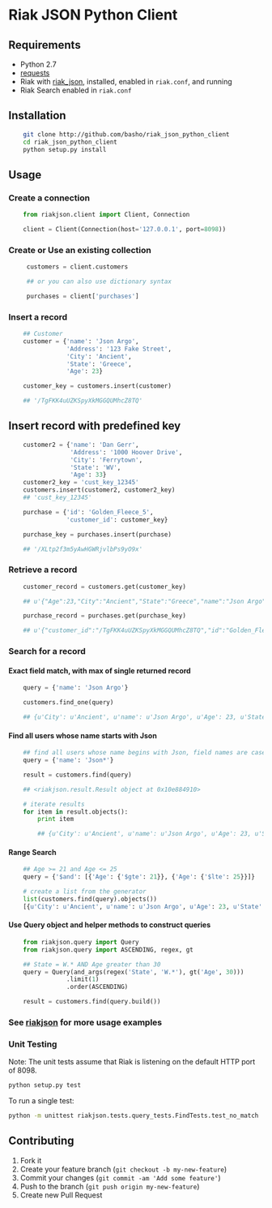 # Riak JSON Python Client

## Requirements

+ Python 2.7
+ [requests](http://www.python-requests.org/en/latest/user/install/)
+ Riak with [riak_json](https://github.com/basho-labs/riak_json), installed, enabled in ```riak.conf```, and running
+ Riak Search enabled in ```riak.conf```

## Installation
```bash
    git clone http://github.com/basho/riak_json_python_client
    cd riak_json_python_client
    python setup.py install
```

## Usage

### Create a connection
```python
    from riakjson.client import Client, Connection

    client = Client(Connection(host='127.0.0.1', port=8098))
```

### Create or Use an existing collection
```python
     customers = client.customers

     ## or you can also use dictionary syntax

     purchases = client['purchases']
```

### Insert a record
```python
    ## Customer
    customer = {'name': 'Json Argo',
                'Address': '123 Fake Street',
                'City': 'Ancient',
                'State': 'Greece',
                'Age': 23}

    customer_key = customers.insert(customer)

    ## '/TgFKK4uUZKSpyXkMGGQUMhcZ8TQ'
```

## Insert record with predefined key
```python
    customer2 = {'name': 'Dan Gerr',
                 'Address': '1000 Hoover Drive',
                 'City': 'Ferrytown',
                 'State': 'WV',
                 'Age': 33}
    customer2_key = 'cust_key_12345'
    customers.insert(customer2, customer2_key)
    ## 'cust_key_12345'

    purchase = {'id': 'Golden_Fleece_5',
                'customer_id': customer_key}

    purchase_key = purchases.insert(purchase)

    ## '/XLtp2f3m5yAwHGWRjvlbPs9yO9x'
```

### Retrieve a record
```python
    customer_record = customers.get(customer_key)

    ## u'{"Age":23,"City":"Ancient","State":"Greece","name":"Json Argo","Address":"123 Fake Street"}'

    purchase_record = purchases.get(purchase_key)

    ## u'{"customer_id":"/TgFKK4uUZKSpyXkMGGQUMhcZ8TQ","id":"Golden_Fleece_5"}'
```
### Search for a record

#### Exact field match, with max of single returned record
```python
    query = {'name': 'Json Argo'}

    customers.find_one(query)

    ## {u'City': u'Ancient', u'name': u'Json Argo', u'Age': 23, u'State': u'Greece', u'Address': u'123 Fake Street', u'_id': u'TgFKK4uUZKSpyXkMGGQUMhcZ8TQ'}
```

#### Find all users whose name starts with Json
```python
    ## find all users whose name begins with Json, field names are case sensitive
    query = {'name': 'Json*'}

    result = customers.find(query)

    ## <riakjson.result.Result object at 0x10e884910>

    # iterate results
    for item in result.objects():
        print item

        ## {u'City': u'Ancient', u'name': u'Json Argo', u'Age': 23, u'State': u'Greece', u'Address': u'123 Fake Street', u'_id': u'TgFKK4uUZKSpyXkMGGQUMhcZ8TQ'}
```

#### Range Search
```python
    ## Age >= 21 and Age <= 25
    query = {'$and': [{'Age': {'$gte': 21}}, {'Age': {'$lte': 25}}]}

    # create a list from the generator
    list(customers.find(query).objects())
    [{u'City': u'Ancient', u'name': u'Json Argo', u'Age': 23, u'State': u'Greece', u'Address': u'123 Fake Street', u'_id': u'TgFKK4uUZKSpyXkMGGQUMhcZ8TQ'}]
```

#### Use Query object and helper methods to construct queries
```python
    from riakjson.query import Query
    from riakjson.query import ASCENDING, regex, gt

    ## State = W.* AND Age greater than 30
    query = Query(and_args(regex('State', 'W.*'), gt('Age', 30)))
                .limit(1)
                .order(ASCENDING)

    result = customers.find(query.build())
```

### See [riakjson](https://github.com/basho-labs/riak_json/blob/master/docs/demo.md) for more usage examples

### Unit Testing
Note: The unit tests assume that Riak is listening on the default HTTP port of 8098.
```bash
python setup.py test
```

To run a single test:
```bash
python -m unittest riakjson.tests.query_tests.FindTests.test_no_match
```

## Contributing

1. Fork it
2. Create your feature branch (`git checkout -b my-new-feature`)
3. Commit your changes (`git commit -am 'Add some feature'`)
4. Push to the branch (`git push origin my-new-feature`)
5. Create new Pull Request




